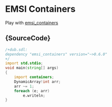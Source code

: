 # EMSI Containers

Play with [emsi_containers](https://github.com/dlang-community/containers)

## {SourceCode}

```d
/+dub.sdl:
dependency "emsi_containers" version="~>0.6.0"
+/
import std.stdio;
void main(string[] args)
{
    import containers;
    DynamicArray!int arr;
    arr ~= 1;
    foreach (e; arr)
        e.writeln;
}
```
